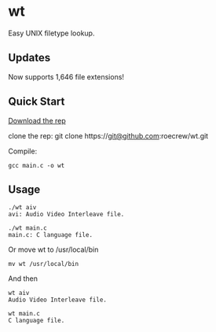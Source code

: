# wt
Easy UNIX filetype lookup.

## Updates

Now supports 1,646 file extensions!

## Quick Start

[Download the rep](https://github.com/maelswarm/wt/archive/master.zip)

clone the rep: git clone ht&#8203;tps://git@github.com:roecrew/wt.git

Compile:

    gcc main.c -o wt

## Usage

    ./wt aiv
    avi: Audio Video Interleave file.
    
    ./wt main.c
    main.c: C language file.

Or move wt to /usr/local/bin

    mv wt /usr/local/bin
    
And then

    wt aiv
    Audio Video Interleave file.
    
    wt main.c
    C language file.
